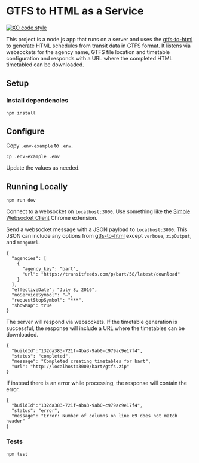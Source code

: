 # GTFS to HTML as a Service

[![XO code style](https://img.shields.io/badge/code_style-XO-5ed9c7.svg)](https://github.com/sindresorhus/xo)

This project is a node.js app that runs on a server and uses the [gtfs-to-html](https://github.com/brendannee/gtfs-to-html) to generate HTML schedules from transit data in GTFS format. It listens via websockets for the agency name, GTFS file location and timetable configuration and responds with a URL where the completed HTML timetabled can be downloaded.

## Setup

### Install dependencies

    npm install

## Configure

Copy `.env-example` to `.env`.

    cp .env-example .env

Update the values as needed.

## Running Locally

    npm run dev

Connect to a websocket on `localhost:3000`. Use something like the  [Simple Websocket Client](https://chrome.google.com/webstore/detail/simple-websocket-client/pfdhoblngboilpfeibdedpjgfnlcodoo) Chrome extension.

Send a websocket message with a JSON payload to `localhost:3000`. This JSON can include any options from [gtfs-to-html](https://github.com/brendannee/gtfs-to-html) except `verbose`, `zipOutput`, and `mongoUrl`.

    {
      "agencies": [
        {
          "agency_key": "bart",
          "url": "https://transitfeeds.com/p/bart/58/latest/download"
        }
      ],
      "effectiveDate": "July 8, 2016",
      "noServiceSymbol": "—",
      "requestStopSymbol": "***",
      "showMap": true
    }

The server will respond via websockets. If the timetable generation is successful, the response will include a URL where the timetables can be downloaded.

    {
      "buildId":"132da383-721f-4ba3-9ab0-c979ac9e17f4",
      "status": "completed",
      "message": "Completed creating timetables for bart",
      "url": "http://localhost:3000/bart/gtfs.zip"
    }

If instead there is an error while processing, the response will contain the error.

    {
      "buildId":"132da383-721f-4ba3-9ab0-c979ac9e17f4",
      "status": "error",
      "message": "Error: Number of columns on line 69 does not match header"
    }

### Tests

    npm test
